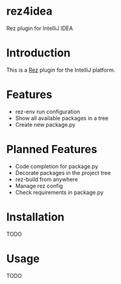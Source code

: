 # rez4idea
Rez plugin for IntelliJ IDEA

# Introduction
This is a [Rez](https://github.com/nerdvegas/rez) plugin for the IntelliJ platform.

# Features
* rez-env run configuration
* Show all available packages in a tree
* Create new package.py

# Planned Features
* Code completion for package.py
* Decorate packages in the project tree
* rez-build from anywhere
* Manage rez config
* Check requirements in package.py

# Installation
TODO
# Usage
TODO
